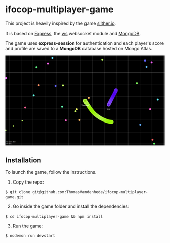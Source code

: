 # ifocop-multiplayer-game
This project is heavily inspired by the game [slither.io](slither.io).

It is based on [Express](http://expressjs.com), the [ws](https://github.com/websockets/ws) websocket module and [MongoDB](https://www.mongodb.com/).

The game uses **express-session** for authentication and each player's score and profile are saved to a **MongoDB** database hosted on Mongo Atlas.

![alt text](https://github.com/ThomasVandenhede/ifocop-multiplayer-game/blob/master/src/client/images/screenshot.png "game preview")

## Installation
To launch the game, follow the instructions.

1. Copy the repo:

```
$ git clone git@github.com:ThomasVandenhede/ifocop-multiplayer-game.git
```

2. Go inside the game folder and install the dependencies:

```
$ cd ifocop-multiplayer-game && npm install
```

3. Run the game:

```
$ nodemon run devstart
```
